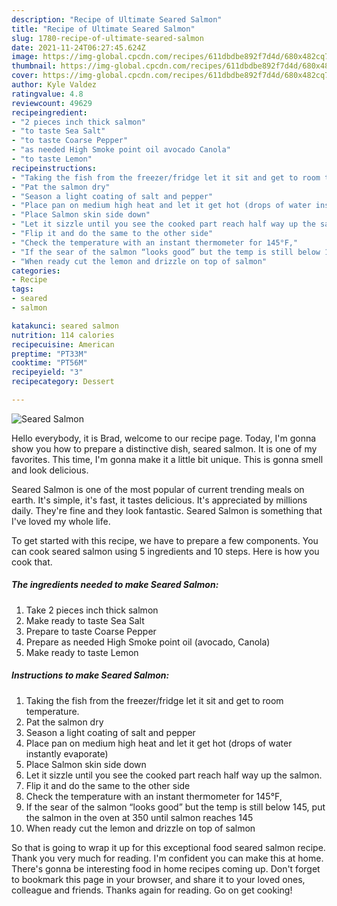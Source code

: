```yaml
---
description: "Recipe of Ultimate Seared Salmon"
title: "Recipe of Ultimate Seared Salmon"
slug: 1780-recipe-of-ultimate-seared-salmon
date: 2021-11-24T06:27:45.624Z
image: https://img-global.cpcdn.com/recipes/611dbdbe892f7d4d/680x482cq70/seared-salmon-recipe-main-photo.jpg
thumbnail: https://img-global.cpcdn.com/recipes/611dbdbe892f7d4d/680x482cq70/seared-salmon-recipe-main-photo.jpg
cover: https://img-global.cpcdn.com/recipes/611dbdbe892f7d4d/680x482cq70/seared-salmon-recipe-main-photo.jpg
author: Kyle Valdez
ratingvalue: 4.8
reviewcount: 49629
recipeingredient:
- "2 pieces inch thick salmon"
- "to taste Sea Salt"
- "to taste Coarse Pepper"
- "as needed High Smoke point oil avocado Canola"
- "to taste Lemon"
recipeinstructions:
- "Taking the fish from the freezer/fridge let it sit and get to room temperature."
- "Pat the salmon dry"
- "Season a light coating of salt and pepper"
- "Place pan on medium high heat and let it get hot (drops of water instantly evaporate)"
- "Place Salmon skin side down"
- "Let it sizzle until you see the cooked part reach half way up the salmon."
- "Flip it and do the same to the other side"
- "Check the temperature with an instant thermometer for 145°F,"
- "If the sear of the salmon “looks good” but the temp is still below 145, put the salmon in the oven at 350 until salmon reaches 145"
- "When ready cut the lemon and drizzle on top of salmon"
categories:
- Recipe
tags:
- seared
- salmon

katakunci: seared salmon 
nutrition: 114 calories
recipecuisine: American
preptime: "PT33M"
cooktime: "PT56M"
recipeyield: "3"
recipecategory: Dessert

---
```



![Seared Salmon](https://img-global.cpcdn.com/recipes/611dbdbe892f7d4d/680x482cq70/seared-salmon-recipe-main-photo.jpg)

Hello everybody, it is Brad, welcome to our recipe page. Today, I'm gonna show you how to prepare a distinctive dish, seared salmon. It is one of my favorites. This time, I'm gonna make it a little bit unique. This is gonna smell and look delicious.



Seared Salmon is one of the most popular of current trending meals on earth. It's simple, it's fast, it tastes delicious. It's appreciated by millions daily. They're fine and they look fantastic. Seared Salmon is something that I've loved my whole life.


To get started with this recipe, we have to prepare a few components. You can cook seared salmon using 5 ingredients and 10 steps. Here is how you cook that.

<!--inarticleads1-->

##### The ingredients needed to make Seared Salmon:

1. Take 2 pieces inch thick salmon
1. Make ready to taste Sea Salt
1. Prepare to taste Coarse Pepper
1. Prepare as needed High Smoke point oil (avocado, Canola)
1. Make ready to taste Lemon




<!--inarticleads2-->

##### Instructions to make Seared Salmon:

1. Taking the fish from the freezer/fridge let it sit and get to room temperature.
1. Pat the salmon dry
1. Season a light coating of salt and pepper
1. Place pan on medium high heat and let it get hot (drops of water instantly evaporate)
1. Place Salmon skin side down
1. Let it sizzle until you see the cooked part reach half way up the salmon.
1. Flip it and do the same to the other side
1. Check the temperature with an instant thermometer for 145°F,
1. If the sear of the salmon “looks good” but the temp is still below 145, put the salmon in the oven at 350 until salmon reaches 145
1. When ready cut the lemon and drizzle on top of salmon




So that is going to wrap it up for this exceptional food seared salmon recipe. Thank you very much for reading. I'm confident you can make this at home. There's gonna be interesting food in home recipes coming up. Don't forget to bookmark this page in your browser, and share it to your loved ones, colleague and friends. Thanks again for reading. Go on get cooking!
